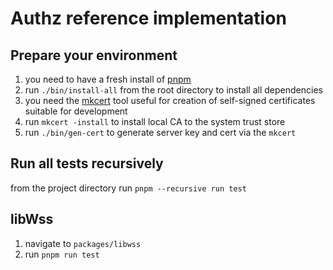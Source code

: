 # Authz reference implementation

## Prepare your environment

1. you need to have a fresh install of [pnpm](https://pnpm.js.org/en/installation)
2. run `./bin/install-all` from the root directory to install all dependencies
3. you need the [mkcert](https://github.com/FiloSottile/mkcert) tool useful for creation of self-signed certificates suitable for development
4. run `mkcert -install` to install local CA to the system trust store
5. run `./bin/gen-cert` to generate server key and cert via the `mkcert`

## Run all tests recursively

from the project directory run `pnpm --recursive run test`

## libWss

1. navigate to `packages/libwss`
2. run `pnpm run test`
